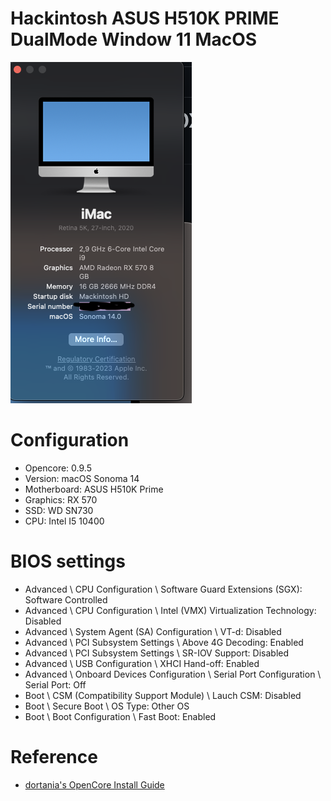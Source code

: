 # Hackintosh ASUS H510K PRIME DualMode Window 11 MacOS

![about](/IMG/about.png)

# Configuration
- Opencore: 0.9.5  
- Version: macOS Sonoma 14
- Motherboard: ASUS H510K Prime
- Graphics: RX 570  
- SSD: WD SN730
- CPU: Intel I5 10400  

# BIOS settings
- Advanced \ CPU Configuration \ Software Guard Extensions (SGX): Software Controlled  
- Advanced \ CPU Configuration \ Intel (VMX) Virtualization Technology: Disabled  
- Advanced \ System Agent (SA) Configuration \ VT-d: Disabled  
- Advanced \ PCI Subsystem Settings \ Above 4G Decoding: Enabled  
- Advanced \ PCI Subsystem Settings \ SR-IOV Support: Disabled  
- Advanced \ USB Configuration \ XHCI Hand-off: Enabled  
- Advanced \ Onboard Devices Configuration \ Serial Port Configuration \ Serial Port: Off  
- Boot \ CSM (Compatibility Support Module) \ Lauch CSM: Disabled  
- Boot \ Secure Boot \ OS Type: Other OS  
- Boot \ Boot Configuration \ Fast Boot: Enabled  


 # Reference
- [dortania's OpenCore Install Guide](https://dortania.github.io/OpenCore-Install-Guide/)
